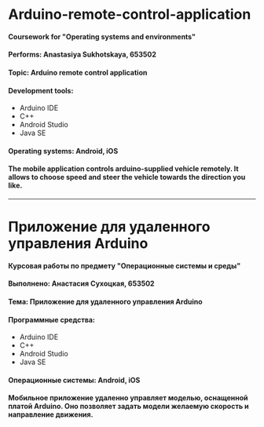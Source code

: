 # Arduino-remote-control-application
#### Coursework for "Operating systems and environments"
#### Performs: Anastasiya Sukhotskaya, 653502
#### Topic: Arduino remote control application

#### Development tools:
* Arduino IDE
* C++
* Android Studio
* Java SE

#### Operating systems: Android, iOS
#### The mobile application controls arduino-supplied vehicle remotely. It allows to choose speed and steer the vehicle towards the direction you like.

-----------------------------------------------------------------------------------------------------------------------------------

# Приложение для удаленного управления Arduino
#### Курсовая работы по предмету "Операционные системы и среды"
#### Выполнено: Анастасия Сухоцкая, 653502
#### Тема: Приложение для удаленного управления Arduino

#### Программные средства:
* Arduino IDE
* C++
* Android Studio
* Java SE

#### Операционные системы: Android, iOS
#### Мобильное приложение удаленно управляет моделью, оснащенной платой Arduino. Оно позволяет задать модели желаемую скорость и направление движения.
